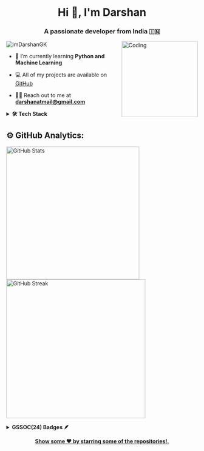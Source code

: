 <h1 align="center">Hi 👋, I'm Darshan</h1>
<h3 align="center">A passionate developer from India 🇮🇳</h3>

<img align="right" alt="Coding" width="200" src="https://media.tenor.com/rePDfDWO3XoAAAAd/hacking.gif">

<p align="left"> 
  <img src="https://komarev.com/ghpvc/?username=imDarshanGK&label=Profile%20views&color=003366&style=flat" alt="imDarshanGK" />
</p>

- 🌱 I’m currently learning **Python and Machine Learning**

- 💻 All of my projects are available on [GitHub](https://github.com/imDarshanGK)

- 👯️‍♂️ Reach out to me at **darshanatmail@gmail.com**
  
<details>
  <summary><b>🛠 Tech Stack</b></summary><br>
  Languages: 
  <img src="https://img.shields.io/badge/-python-437CAC?logo=python&logoColor=white&style=flat">&nbsp;
  
  Frameworks and Libraries: 
  <img src="https://img.shields.io/badge/-Numpy-0E7ACE?logo=numpy&logoColor=white&style=flat">&nbsp;
  <img src="https://img.shields.io/badge/-Pandas-150455?logo=pandas&logoColor=white&style=flat">&nbsp;
  <img src="https://img.shields.io/badge/-Sklearn-F09437?logo=scikit-learn&logoColor=white&style=flat">&nbsp;&nbsp;<br>
  Tools and Platforms: 
  <img src="https://img.shields.io/badge/-Git-orange?logo=Git&logoColor=white&style=flat">&nbsp; 
  <img src="https://img.shields.io/badge/-Visual%20Studio%20Code-25AEF4?logo=visualstudio&logoColor=white&style=flat">&nbsp;<br>
  Operating Systems: 
  <img src="https://img.shields.io/badge/-Windows-0F7BCF?logo=Windows&logoColor=white&style=flat">&nbsp;
</details>

## ⚙️ GitHub Analytics:

<p align="left">
  <img src="https://github-readme-stats.vercel.app/api?username=imDarshanGK&show_icons=true&theme=dark&text_color=E0E0E0&bg_color=000000&border_color=003366" alt="GitHub Stats" width="350" style="margin-right: 40px;"/>
  <img src="https://github-readme-streak-stats.herokuapp.com/?user=imDarshanGK&theme=dark&background=000000&border=003366" alt="GitHub Streak" width="366"/>
<br>
</p>

<details>	
 <summary><b>GSSOC(24) Badges 🪶</b></summary><br>
<div style='display:flex; align-items:center; gap: 10px;' align='center'><a href="https://gssoc.girlscript.tech/leaderboard">
<img src="https://raw.githubusercontent.com/GSSoC24/Postman-Challenge/main/docs/assets/Postman%20White.png" width="100px" height="100px" />
  <img src="https://raw.githubusercontent.com/GSSoC24/Postman-Challenge/main/docs/assets/1.png" width="100px" height="100px" />
  <img src="https://raw.githubusercontent.com/GSSoC24/Postman-Challenge/main/docs/assets/2.png" width="100px" height="100px" />
  <img src="https://raw.githubusercontent.com/GSSoC24/Postman-Challenge/main/docs/assets/3.png" width="100px" height="100px" />
  <img src="https://raw.githubusercontent.com/GSSoC24/Postman-Challenge/main/docs/assets/4.png" width="100px" height="100px" />
  <img src="https://raw.githubusercontent.com/GSSoC24/Postman-Challenge/main/docs/assets/5.png" width="100px" height="100px" />
</div>
</details>
<p align="center">
  <b>Show some ❤️ by starring some of the repositories!.
</p>